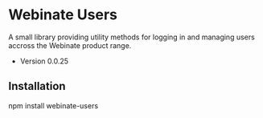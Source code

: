 Webinate Users
===============

A small library providing utility methods for logging in and managing users accross the Webinate product range.

* Version 0.0.25

## Installation

  npm install webinate-users